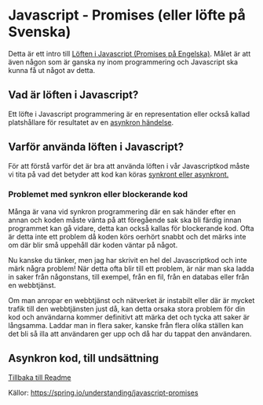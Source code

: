 # Javascript - Promises (eller löfte på Svenska)

Detta är ett intro till [Löften i Javascript (Promises på Engelska)](https://developer.mozilla.org/en-US/docs/Web/JavaScript/Reference/Global_Objects/Promise). Målet är att även någon som är ganska ny inom programmering och Javascript ska kunna få ut något av detta.

## Vad är löften i Javascript?
Ett löfte i Javascript programmering är en representation eller också kallad platshållare för resultatet av en [asynkron händelse](../asynkron-eller-synkron/asynkron-eller-synkron.md).

## Varför använda löften i Javascript?

För att förstå varför det är bra att använda löften i vår Javascriptkod måste vi tita på vad det betyder att kod kan köras [synkront eller asynkront.](../asynkron-eller-synkron/asynkron-eller-synkron.md)

### Problemet med synkron eller blockerande kod

Många är vana vid synkron programmering där en sak händer efter en annan och koden måste vänta på att föregående sak ska bli färdig innan programmet kan gå vidare, detta kan också kallas för blockerande kod.
Ofta är detta inte ett problem då koden körs oerhört snabbt och det märks inte om där blir små uppehåll där koden väntar på något.

Nu kanske du tänker, men jag har skrivit en hel del Javascriptkod och inte märk några problem!
När detta ofta blir till ett problem, är när man ska ladda in saker från någonstans, till exempel, från en fil, från en databas eller från en webbtjänst.

Om man anropar en webbtjänst och nätverket är instabilt eller där är mycket trafik till den webbtjänsten just då, kan detta orsaka stora problem för din kod och användarna kommer definitivt att märka det och tycka att saker är långsamma. Laddar man in flera saker, kanske från flera olika ställen kan det bli så illa att användaren ger upp och då har du tappat den användaren.

## Asynkron kod, till undsättning









[Tillbaka till Readme](/Readme.md)


Källor:
https://spring.io/understanding/javascript-promises
